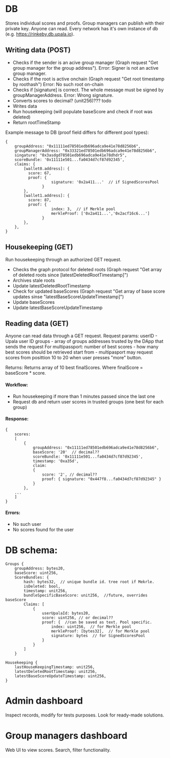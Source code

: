 # DB

Stores individual scores and proofs.
Group managers can publish with their private key. Anyone can read. 
Every network has it's own instance of db (e.g. https://rinkeby.db.upala.io).

## Writing data (POST)

- Checks if the sender is an acive group manager (Graph request "Get group manager for the group address").
Error: Signer is not an active group manager. 
- Checks if the root is active onchain (Graph request "Get root timestamp by roothash")
Error: No such root on-chain
- Checks if [signature] is correct. The whole message must be signed by groupManagerAddress.
Error: Wrong signature.
- Converts scores to decimal? (unit256)??? todo
- Writes data
- Run housekeeping (will populate baseScore and check if root was deleted)
- Return rootTimeStamp

Example message to DB (proof field differs for different pool types):

    {
        groupAddress: "0x11111ed78501edb696adca9e41e78d8256b6",
        groupManagerAddress: "0x33321ed78501edb696adca9e41e78d8256b6",
        singature: "0x3asdgd78501edb696adca9e41e78dhdr5", 
        scoreBundle: '0x11111e501...fa0434d7cf87d92345',
        claims: {
            [wallet0.address]: {
              score: 67,
              proof: {  
                        signature: '0x2a411...'  // if SignedScoresPool
                    }
            },
            [wallet1.address]: {
              score: 87,
              proof: {
                        index: 3,  // if Merkle pool
                        merkleProof: ['0x2a411...','0x2acf16c6...'] 
                    }
            },
        },
    }




## Housekeeping (GET)
Run housekeeping through an authorized GET request.

- Checks the graph protocol for deleted roots (Graph request "Get array of deleted roots since [latestDeletedRootTimestamp]")
- Archives stale roots
- Update latestDeletedRootTimestamp
- Check for updated baseScores (Graph request "Get array of base score updates sinse "latestBaseScoreUpdateTimestamp]")
- Update baseScores 
- Update latestBaseScoreUpdateTimestamp


## Reading data (GET)
Anyone can read data through a GET request.
Request params:
userID - Upala user ID
groups - array of groups addresses trusted by the DApp that sends the request
For multipassport:
number of best scores - how many best scores should be retrieved
start from - multipasport may request scores from posittion 10 to 20 when user presses "more" button.

Returns:
Returns array of 10 best finalScores. Where finalScore = baseScore * score. 

#### Workflow:

- Run housekeeping if more than 1 minutes passed since the last one
- Request db and return user scores in trusted groups (one best for each group)

#### Response:

    {
        scores:
        [
            {
                groupAddress: "0x11111ed78501edb696adca9e41e78d8256b6",
                baseScore: '20'  // decimal??
                scoreBundle: '0x11111e501...fa0434d7cf87d92345',
                timestamp: '0xa35d',
                claim: 
                {
                    score: '2', // decimal??
                    proof: { signature: "0x447f8...fa0434d7cf87d92345" }
                }
            },
        ...
        ]
    }


#### Errors:
- No such user
- No scores found for the user

# DB schema:

    Groups {
        groupAddress: bytes20,
        baseScore: uint256,
        ScoreBundles: {
            hash: bytes32,  // unique bundle id. tree root if Mekrle.
            isDeleted: bool,
            timestamp: unit256,
            bundleSpecificBaseScore: unit256,  //future, overrides baseScore
            Claims: [
                {
                    userUpalaId: bytes20,
                    score: uint256, // or decimal??
                    proof: {  //can be saved as text. Pool specific. 
                        index: uint256,  // for Merkle pool
                        merkleProof: [bytes32],  // for Merkle pool
                        signature: bytes  // for SignedScoresPool
                    }
                }
            ]
        }

    Housekeeping {
        lastHouseKeepingTimestamp: unit256,
        latestDeletedRootTimestamp: unit256,
        latestBaseScoreUpdateTimestamp: uint256,
    }


# Admin dashboard
Inspect records, modify for tests purposes. Look for ready-made solutions. 

# Group managers dashboard
Web UI to view scores. Search, filter functionality. 